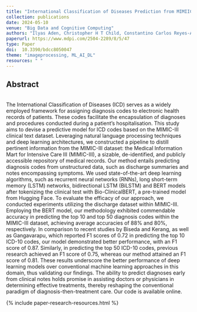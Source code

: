 ```yaml
---
title: "International Classification of Diseases Prediction from MIMIIC-III Clinical Text Using Pre-Trained ClinicalBERT and NLP Deep Learning Models Achieving State of the Art"
collection: publications
date: 2024-05-10
venue: "Big Data and Cognitive Computing"
authors: "Ilyas Aden, Christopher H T Child, Constantino Carlos Reyes-Aldasoro"
paperurl: https://www.mdpi.com/2504-2289/8/5/47
type: Paper
doi:  10.3390/bdcc8050047
theme: "imageprocessing, ML_AI_DL"
resources: " "
---
```

<h2> Abstract </h2>  <br> The International Classification of Diseases (ICD) serves as a widely employed framework for assigning diagnosis codes to electronic health records of patients. These codes facilitate the encapsulation of diagnoses and procedures conducted during a patient’s hospitalisation. This study aims to devise a predictive model for ICD codes based on the MIMIC-III clinical text dataset. Leveraging natural language processing techniques and deep learning architectures, we constructed a pipeline to distill pertinent information from the MIMIC-III dataset: the Medical Information Mart for Intensive Care III (MIMIC-III), a sizable, de-identified, and publicly accessible repository of medical records. Our method entails predicting diagnosis codes from unstructured data, such as discharge summaries and notes encompassing symptoms. We used state-of-the-art deep learning algorithms, such as recurrent neural networks (RNNs), long short-term memory (LSTM) networks, bidirectional LSTM (BiLSTM) and BERT models after tokenizing the clinical test with Bio-ClinicalBERT, a pre-trained model from Hugging Face. To evaluate the efficacy of our approach, we conducted experiments utilizing the discharge dataset within MIMIC-III. Employing the BERT model, our methodology exhibited commendable accuracy in predicting the top 10 and top 50 diagnosis codes within the MIMIC-III dataset, achieving average accuracies of 88% and 80%, respectively. In comparison to recent studies by Biseda and Kerang, as well as Gangavarapu, which reported F1 scores of 0.72 in predicting the top 10 ICD-10 codes, our model demonstrated better performance, with an F1 score of 0.87. Similarly, in predicting the top 50 ICD-10 codes, previous research achieved an F1 score of 0.75, whereas our method attained an F1 score of 0.81. These results underscore the better performance of deep learning models over conventional machine learning approaches in this domain, thus validating our findings. The ability to predict diagnoses early from clinical notes holds promise in assisting doctors or physicians in determining effective treatments, thereby reshaping the conventional paradigm of diagnosis-then-treatment care. Our code is available online.

{% include paper-research-resources.html %}
